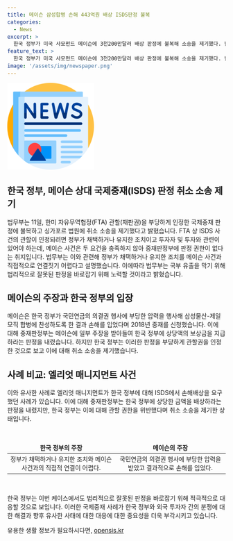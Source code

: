 ```yaml
---
title: 메이슨 삼성합병 손해 443억원 배상 ISDS판정 불복
categories:
  - News
excerpt: >
  한국 정부가 미국 사모펀드 메이슨에 3천200만달러 배상 판정에 불복해 소송을 제기했다. 법무부는 메이슨의 국제중재(ISDS)에서의 손해배상 판정을 부당하다고 판단하고, 취소 소송을 이유는 한미 자유무역협정(FTA) 관할 인정 요건을 잘못 해석했다고 주장했다. 또한, 정부의 조치가 미국 사모펀드와 관련이 없는데도 불법적이고 승인되지 않은 비위행위를 인정했다며 법리적으로 잘못된 판정을 바로잡겠다고 밝혔다. 앞서 엘리엇 매니지먼트가 같은 이유로 제기한 사례에서도 정부가 취소 소송을 진행 중이다.
feature_text: >
  한국 정부가 미국 사모펀드 메이슨에 3천200만달러 배상 판정에 불복해 소송을 제기했다. 법무부는 메이슨의 국제중재(ISDS)에서의 손해배상 판정을 부당하다고 판단하고, 취소 소송을 이유는 한미 자유무역협정(FTA) 관할 인정 요건을 잘못 해석했다고 주장했다. 또한, 정부의 조치가 미국 사모펀드와 관련이 없는데도 불법적이고 승인되지 않은 비위행위를 인정했다며 법리적으로 잘못된 판정을 바로잡겠다고 밝혔다. 앞서 엘리엇 매니지먼트가 같은 이유로 제기한 사례에서도 정부가 취소 소송을 진행 중이다.
image: '/assets/img/newspaper.png'
---
```


<p><img src="/assets/img/newspaper.png" alt="kimp 속보" /></p>

<h2 data-ke-size="size26">한국 정부, 메이슨 상대 국제중재(ISDS) 판정 취소 소송 제기</h2>

<p>법무부는 11일, 한미 자유무역협정(FTA) 관할(재판권)을 부당하게 인정한 국제중재 판정에 불복하고 싱가포르 법원에 취소 소송을 제기했다고 밝혔습니다. FTA 상 ISDS 사건의 관할이 인정되려면 정부가 채택하거나 유지한 조치이고 투자자 및 투자와 관련이 있어야 하는데, 메이슨 사건은 두 요건을 충족하지 않아 중재판정부에 판정 권한이 없다는 취지입니다. 법무부는 이와 관련해 정부가 채택하거나 유지한 조치를 메이슨 사건과 직접적으로 연결짓기 어렵다고 설명했습니다. 이에따라 법무부는 국부 유출을 막기 위해 법리적으로 잘못된 판정을 바로잡기 위해 노력할 것이라고 밝혔습니다.</p>

<h2 data-ke-size="size26">메이슨의 주장과 한국 정부의 입장</h2>

<p>메이슨은 한국 정부가 국민연금의 의결권 행사에 부당한 압력을 행사해 삼성물산-제일모직 합병에 찬성하도록 한 결과 손해를 입었다며 2018년 중재를 신청했습니다. 이에 대해 중재판정부는 메이슨에 일부 주장을 받아들여 한국 정부에 상당액의 보상금을 지급하라는 판정을 내렸습니다. 하지만 한국 정부는 이러한 판정을 부당하게 관할권을 인정한 것으로 보고 이에 대해 취소 소송을 제기했습니다.</p>

<h2 data-ke-size="size26">사례 비교: 엘리엇 매니지먼트 사건</h2>

<p>이와 유사한 사례로 엘리엇 매니지먼트가 한국 정부에 대해 ISDS에서 손해배상을 요구했던 사례가 있습니다. 이에 대해 중재판정부는 한국 정부에 상당한 금액을 배상하라는 판정을 내렸지만, 한국 정부는 이에 대해 관할 권한을 위반했다며 취소 소송을 제기한 상태입니다.</p>

<p data-ke-size="size16">&nbsp;</p>

<table>
    <thead>
        <tr>
            <td style="text-align: center; height: 17px;"><b>한국 정부의 주장</b></td>
            <td style="text-align: center; height: 17px;"><b>메이슨의 주장</b></td>
        </tr>
    </thead>
    <tbody>
        <tr>
            <td style="text-align: center; height: 17px;">정부가 채택하거나 유지한 조치와 메이슨 사건과의 직접적 연결이 어렵다.</td>
            <td style="text-align: center; height: 17px;">국민연금의 의결권 행사에 부당한 압력을 받았고 결과적으로 손해를 입었다.</td>
        </tr>
    </tbody>
</table>

<p data-ke-size="size16">&nbsp;</p>

<p>한국 정부는 이번 케이스에서도 법리적으로 잘못된 판정을 바로잡기 위해 적극적으로 대응할 것으로 보입니다. 이러한 국제중재 사례가 한국 정부와 외국 투자자 간의 분쟁에 대한 해결과 향후 유사한 사태에 대한 대응에 대한 중요성을 더욱 부각시키고 있습니다.</p>
유용한 생활 정보가 필요하시다면, <a href="https://opensis.kr" rel="dofollow">opensis.kr</a>


